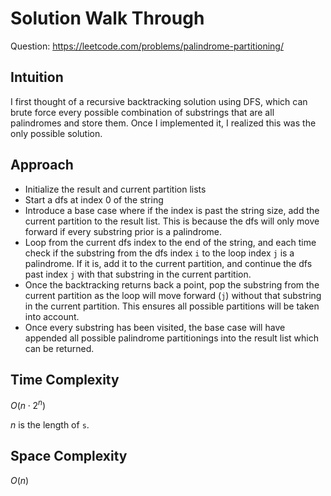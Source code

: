# Solution Walk Through
Question: https://leetcode.com/problems/palindrome-partitioning/

## Intuition
I first thought of a recursive backtracking solution using DFS, which can brute force every possible combination of substrings that are all palindromes and store them. Once I implemented it, I realized this was the only possible solution.

## Approach
- Initialize the result and current partition lists
- Start a dfs at index 0 of the string
- Introduce a base case where if the index is past the string size, add the current partition to the result list. This is because the dfs will only move forward if every substring prior is a palindrome.
- Loop from the current dfs index to the end of the string, and each time check if the substring from the dfs index `i` to the loop index `j` is a palindrome. If it is, add it to the current partition, and continue the dfs past index `j` with that substring in the current partition.
- Once the backtracking returns back a point, pop the substring from the current partition as the loop will move forward (`j`) without that substring in the current partition. This ensures all possible partitions will be taken into account.
- Once every substring has been visited, the base case will have appended all possible palindrome partitionings into the result list which can be returned.

## Time Complexity
$O(n \cdot 2^{n})$

$n$ is the length of `s`.

## Space Complexity
$O(n)$